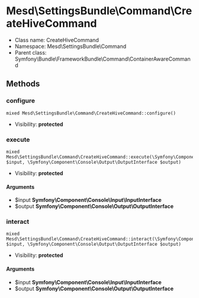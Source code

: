 Mesd\SettingsBundle\Command\CreateHiveCommand
===============






* Class name: CreateHiveCommand
* Namespace: Mesd\SettingsBundle\Command
* Parent class: Symfony\Bundle\FrameworkBundle\Command\ContainerAwareCommand







Methods
-------


### configure

    mixed Mesd\SettingsBundle\Command\CreateHiveCommand::configure()





* Visibility: **protected**




### execute

    mixed Mesd\SettingsBundle\Command\CreateHiveCommand::execute(\Symfony\Component\Console\Input\InputInterface $input, \Symfony\Component\Console\Output\OutputInterface $output)





* Visibility: **protected**


#### Arguments
* $input **Symfony\Component\Console\Input\InputInterface**
* $output **Symfony\Component\Console\Output\OutputInterface**



### interact

    mixed Mesd\SettingsBundle\Command\CreateHiveCommand::interact(\Symfony\Component\Console\Input\InputInterface $input, \Symfony\Component\Console\Output\OutputInterface $output)





* Visibility: **protected**


#### Arguments
* $input **Symfony\Component\Console\Input\InputInterface**
* $output **Symfony\Component\Console\Output\OutputInterface**


